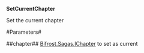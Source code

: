 **SetCurrentChapter**

Set the current chapter

#Parameters#


##chapter##
[Bifrost.Sagas.IChapter](Bifrost.Sagas.IChapter) to set as current
